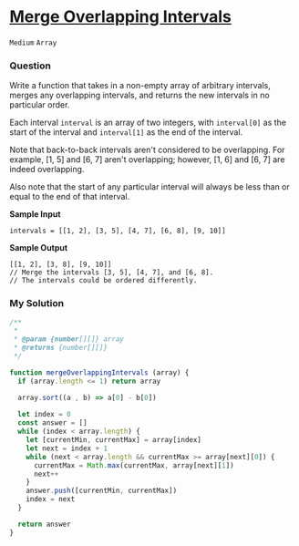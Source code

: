 # [Merge Overlapping Intervals](https://www.algoexpert.io/questions/merge-overlapping-intervals)

`Medium` `Array`

### Question
Write a function that takes in a non-empty array of arbitrary intervals, merges any overlapping intervals, and returns the new intervals in no particular order.

Each interval `interval` is an array of two integers, with `interval[0]` as the start of the interval and `interval[1]` as the end of the interval.

Note that back-to-back intervals aren't considered to be overlapping. For example, [1, 5] and [6, 7] aren't overlapping; however, [1, 6] and [6, 7] are indeed overlapping.

Also note that the start of any particular interval will always be less than or equal to the end of that interval.

**Sample Input**
```
intervals = [[1, 2], [3, 5], [4, 7], [6, 8], [9, 10]]
```

**Sample Output**
```
[[1, 2], [3, 8], [9, 10]]
// Merge the intervals [3, 5], [4, 7], and [6, 8].
// The intervals could be ordered differently.
```

### My Solution
```js
/**
 * 
 * @param {number[][]} array
 * @returns {number[][]}
 */

function mergeOverlappingIntervals (array) {
  if (array.length <= 1) return array

  array.sort((a , b) => a[0] - b[0])
  
  let index = 0
  const answer = []
  while (index < array.length) {
    let [currentMin, currentMax] = array[index]
    let next = index + 1
    while (next < array.length && currentMax >= array[next][0]) {
      currentMax = Math.max(currentMax, array[next][1])
      next++
    }
    answer.push([currentMin, currentMax])
    index = next
  }

  return answer
}

```
